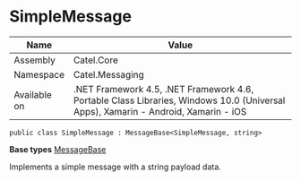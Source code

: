 

# SimpleMessage

Name|Value
---|---
Assembly|Catel.Core
Namespace|Catel.Messaging
Available on|.NET Framework 4.5, .NET Framework 4.6, Portable Class Libraries, Windows 10.0 (Universal Apps), Xamarin - Android, Xamarin - iOS

```
public class SimpleMessage : MessageBase<SimpleMessage, string>
```

**Base types**
[MessageBase]()


Implements a simple message with a string payload data.



